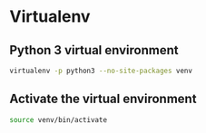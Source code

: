 # Virtualenv

## Python 3 virtual environment

```bash
virtualenv -p python3 --no-site-packages venv
```

## Activate the virtual environment

```bash
source venv/bin/activate
```